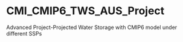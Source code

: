 # CMI_CMIP6_TWS_AUS_Project
Advanced Project-Projected Water Storage with CMIP6 model under different SSPs
